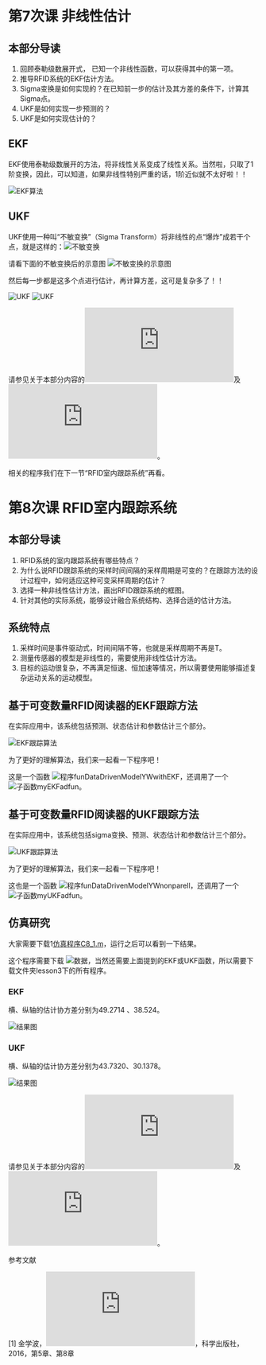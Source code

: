 # 第7次课 非线性估计
## 本部分导读
1. 回顾泰勒级数展开式， 已知一个非线性函数，可以获得其中的第一项。
2. 推导RFID系统的EKF估计方法。
3. Sigma变换是如何实现的？在已知前一步的估计及其方差的条件下，计算其Sigma点。
4. UKF是如何实现一步预测的？
5. UKF是如何实现估计的？
## EKF

EKF使用泰勒级数展开的方法，将非线性关系变成了线性关系。当然啦，只取了1阶变换，因此，可以知道，如果非线性特别严重的话，1阶近似就不太好啦！！

![EKF算法](https://github.com/Xue-boJin/data-fusion-for-indoor-tracking-by-RFID/blob/Lesson3/EKFpng.png)

## UKF

UKF使用一种叫“不敏变换”（Sigma Transform）将非线性的点“爆炸”成若干个点，就是这样的：![不敏变换](https://github.com/Xue-boJin/data-fusion-for-indoor-tracking-by-RFID/blob/Lesson3/UKF0.png)

请看下面的不敏变换后的示意图 ![不敏变换的示意图](https://github.com/Xue-boJin/data-fusion-for-indoor-tracking-by-RFID/blob/Lesson3/UKFFigure.png)

然后每一步都是这多个点进行估计，再计算方差，这可是复杂多了！！

![UKF](https://github.com/Xue-boJin/data-fusion-for-indoor-tracking-by-RFID/blob/Lesson3/UKF1.png)
![UKF](https://github.com/Xue-boJin/data-fusion-for-indoor-tracking-by-RFID/blob/Lesson3/UKF2.png)

请参见关于本部分内容的![简要介绍](https://github.com/Xue-boJin/data-fusion-for-indoor-tracking-by-RFID/blob/Lesson3/7%20%E9%9D%9E%E7%BA%BF%E6%80%A7Kalman%E6%BB%A4%E6%B3%A2%E5%99%A8.pdf)及![扩展阅读](https://github.com/Xue-boJin/data-fusion-for-indoor-tracking-by-RFID/blob/Lesson3/nonlinear%20Kalman%20filter.pdf)。

相关的程序我们在下一节“RFID室内跟踪系统”再看。

# 第8次课 RFID室内跟踪系统
## 本部分导读
1. RFID系统的室内跟踪系统有哪些特点？
2. 为什么说RFID跟踪系统的采样时间间隔的采样周期是可变的？在跟踪方法的设计过程中，如何适应这种可变采样周期的估计？
3. 选择一种非线性估计方法，画出RFID跟踪系统的框图。
4. 针对其他的实际系统，能够设计融合系统结构、选择合适的估计方法。

## 系统特点
1. 采样时间是事件驱动式，时间间隔不等，也就是采样周期不再是T。
2. 测量传感器的模型是非线性的，需要使用非线性估计方法。
3. 目标的运动很复杂，不再满足恒速、恒加速等情况，所以需要使用能够描述复杂运动关系的运动模型。

## 基于可变数量RFID阅读器的EKF跟踪方法

在实际应用中，该系统包括预测、状态估计和参数估计三个部分。

![EKF跟踪算法](https://github.com/Xue-boJin/data-fusion-for-indoor-tracking-by-RFID/blob/Lesson3/RFID%20EKF.png)

为了更好的理解算法，我们来一起看一下程序吧！

这是一个函数 ![程序funDataDrivenModelYWwithEKF](https://github.com/Xue-boJin/data-fusion-for-indoor-tracking-by-RFID/blob/Lesson3/funDataDrivenModelYWwithEKF.m)，还调用了一个![子函数myEKFadfun](https://github.com/Xue-boJin/data-fusion-for-indoor-tracking-by-RFID/blob/Lesson3/myEKFadfun.m)。

## 基于可变数量RFID阅读器的UKF跟踪方法

在实际应用中，该系统包括sigma变换、预测、状态估计和参数估计三个部分。

![UKF跟踪算法](https://github.com/Xue-boJin/data-fusion-for-indoor-tracking-by-RFID/blob/Lesson3/RFID%20UKF.png)

为了更好的理解算法，我们来一起看一下程序吧！

这也是一个函数 ![程序funDataDrivenModelYWnonparell](https://github.com/Xue-boJin/data-fusion-for-indoor-tracking-by-RFID/blob/Lesson3/funDataDrivenModelYWnonparell.m)，还调用了一个![子函数myUKFadfun](https://github.com/Xue-boJin/data-fusion-for-indoor-tracking-by-RFID/blob/Lesson3/myUKFadfun.m)。

## 仿真研究

大家需要下载1[仿真程序C8_1.m](https://github.com/Xue-boJin/data-fusion-for-indoor-tracking-by-RFID/blob/Lesson3/C8_1.m)，运行之后可以看到一下结果。

这个程序需要下载 ![数据](https://github.com/Xue-boJin/data-fusion-for-indoor-tracking-by-RFID/blob/Lesson3/RFIDm5.mat)，当然还需要上面提到的EKF或UKF函数，所以需要下载文件夹lesson3下的所有程序。

### EKF

横、纵轴的估计协方差分别为49.2714 、38.524。

![结果图](https://github.com/Xue-boJin/data-fusion-for-indoor-tracking-by-RFID/blob/Lesson3/EKF%E4%BB%BF%E7%9C%9F%E7%BB%93%E6%9E%9C%E5%9B%BE.png)


### UKF

横、纵轴的估计协方差分别为43.7320、30.1378。

![结果图](https://github.com/Xue-boJin/data-fusion-for-indoor-tracking-by-RFID/blob/Lesson3/UKF%E4%BB%BF%E7%9C%9F%E7%BB%93%E6%9E%9C%E5%9B%BE.png)

请参见关于本部分内容的![简要介绍](https://github.com/Xue-boJin/data-fusion-for-indoor-tracking-by-RFID/blob/Lesson3/8%20RFID%E8%B7%9F%E8%B8%AA%E7%B3%BB%E7%BB%9F.pdf)及![扩展阅读](https://github.com/Xue-boJin/data-fusion-for-indoor-tracking-by-RFID/blob/Lesson3/8%20RFID%20%E8%B7%9F%E8%B8%AA%E7%B3%BB%E7%BB%9F%E6%89%A9%E5%B1%95%E9%98%85%E8%AF%BB.pdf)。

参考文献

[1] 金学波，![Kalman滤波器理论与应用——基于MATLAB实现](http://www.ecsponline.com/goods.php?id=177510)，科学出版社，2016，第5章、第8章
